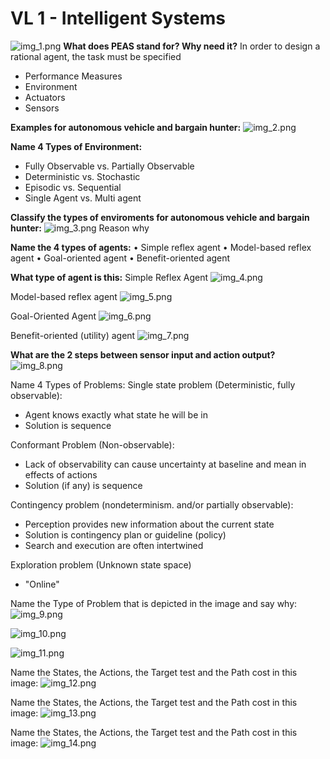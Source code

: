 # VL 1 - Intelligent Systems

![img_1.png](imgs/img_1.png)
**What does PEAS stand for? Why need it?**
In order to design a rational agent, the task must be specified
- Performance Measures 
- Environment
- Actuators
- Sensors

**Examples for autonomous vehicle and bargain hunter:**
![img_2.png](imgs/img_2.png)

**Name 4 Types of Environment:**
- Fully Observable vs. Partially Observable
- Deterministic vs. Stochastic
- Episodic vs. Sequential
- Single Agent vs. Multi agent

**Classify the types of enviroments for autonomous vehicle and bargain hunter:**
![img_3.png](imgs/img_3.png)
Reason why

**Name the 4 types of agents:**
• Simple reflex agent
• Model-based reflex agent
• Goal-oriented agent
• Benefit-oriented agent


**What type of agent is this:**
Simple Reflex Agent
![img_4.png](imgs/img_4.png)

Model-based reflex agent
![img_5.png](imgs/img_5.png)

Goal-Oriented Agent
![img_6.png](imgs/img_6.png)

Benefit-oriented (utility) agent
![img_7.png](imgs/img_7.png)

**What are the 2 steps between sensor input and action output?**
![img_8.png](imgs/img_8.png)

Name 4 Types of Problems:
Single state problem (Deterministic, fully observable):
- Agent knows exactly what state he will be in
- Solution is sequence

Conformant Problem (Non-observable):
- Lack of observability can cause uncertainty at baseline and mean in effects of actions
- Solution (if any) is sequence

Contingency problem (nondeterminism. and/or partially observable):
- Perception provides new information about the current state
- Solution is contingency plan or guideline (policy)
- Search and execution are often intertwined

Exploration problem (Unknown state space)
- "Online"

Name the Type of Problem that is depicted in the image and say why:
![img_9.png](imgs/img_9.png)

![img_10.png](imgs/img_10.png)

![img_11.png](imgs/img_11.png)


Name the States, the Actions, the Target test and the Path cost in this image:
![img_12.png](imgs/img_12.png)

Name the States, the Actions, the Target test and the Path cost in this image:
![img_13.png](imgs/img_13.png)

Name the States, the Actions, the Target test and the Path cost in this image:
![img_14.png](imgs/img_14.png)